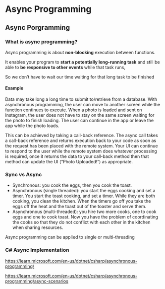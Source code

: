 # Async Programming


## Async Porgramming

### What is async programming?


Async programming is about **non-blocking** execution between functions.

It enables your program to **start a potentially long-running task** and still be able to **be responsive to other events** while that task runs, 

So we don’t have to wait our time waiting for that long task to be finished

#### Example
Data may take long a long time to submit to/retrieve from a database. With asynchronous programming, the user can move to another screen while the function continues to execute. When a photo is loaded and sent on Instagram, the user does not have to stay on the same screen waiting for the photo to finish loading. The user can continue in the app or leave the app while the photo loads. 

This can be achieved by taking a call-back reference. The async call takes a call-back reference and returns execution back to your code as soon as the request has been placed with the remote system. Your UI can continue to respond to the user while the remote system does whatever processing is required, once it returns the data to your call-back method then that method can update the UI (“Photo Uploaded!”) as appropriate.

### Sync vs Async

- Synchronous: you cook the eggs, then you cook the toast.
- Asynchronous (single threaded): you start the eggs cooking and set a timer. You start the toast cooking, and set a timer. While they are both cooking, you clean the kitchen. When the timers go off you take the eggs off the heat and the toast out of the toaster and serve them.
- Asynchronous (multi-threaded): you hire two more cooks, one to cook eggs and one to cook toast. Now you have the problem of coordinating the cooks so that they do not conflict with each other in the kitchen when sharing resources.

Async programming can be applied to single or multi-threading

### C# Async Implementation

https://learn.microsoft.com/en-us/dotnet/csharp/asynchronous-programming/

https://learn.microsoft.com/en-us/dotnet/csharp/asynchronous-programming/async-scenarios
